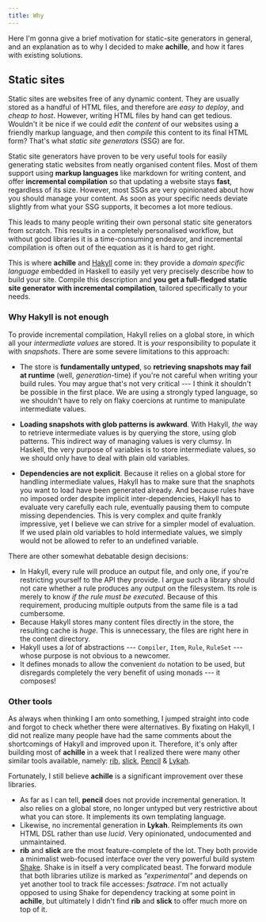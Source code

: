 ```yaml
---
title: Why
---
```


Here I'm gonna give a brief motivation for static-site generators in general,
and an explanation as to why I decided to make **achille**, and how it fares
with existing solutions.

## Static sites

Static sites are websites free of any dynamic content. They are usually stored
as a handful of HTML files, and therefore are *easy to deploy*, and *cheap to
host*. However, writing HTML files by hand can get tedious. Wouldn't it be
nice if we could *edit* the *content* of our websites using a friendly markup
language, and then *compile* this content to its final HTML form?
That's what *static site generators* (SSG) are for.

Static site generators have proven to be very useful tools for easily
generating static websites from neatly organised content files. Most of them
support using **markup languages** like markdown for writing content, and offer
**incremental compilation** so that updating a website stays **fast**,
regardless of its size. However, most SSGs are very opinionated about how you
should manage your content. As soon as your specific needs deviate slightly
from what your SSG supports, it becomes a lot more tedious.

This leads to many people writing their own personal static site generators
from scratch. This results in a completely personalised workflow, but without
good libraries it is a time-consuming endeavor, and incremental compilation is often
out of the equation as it is hard to get right.

This is where **achille** and [Hakyll][Hakyll] come in: they provide a *domain
specific language* embedded in Haskell to easily yet very precisely describe
how to build your site. Compile this description and **you get a full-fledged
static site generator with incremental compilation**, tailored specifically to
your needs.

[Hakyll]: https://jaspervdj.be/hakyll

### Why Hakyll is not enough

To provide incremental compilation, Hakyll relies on a global store, in which
all your *intermediate values* are stored. It is *your* responsibility to
populate it with *snapshots*. There are some severe limitations to this
approach:

- The store is **fundamentally untyped**, so **retrieving snapshots may fail at
  runtime** (well, *generation*-time) if you're not careful when writing your build rules. You may
  argue that's not very critical --- I think it shouldn't be possible in the
  first place. We are using a strongly typed language, so we shouldn't have
  to rely on flaky coercions at runtime to manipulate intermediate values.

- **Loading snapshots with glob patterns is awkward**. With Hakyll, *the*
  way to retrieve intermediate values is by querying the store,
  using glob patterns. This indirect way of managing values is very
  clumsy. In Haskell, the very purpose of variables is to store intermediate
  values, so we should only have to deal with plain old variables.

- **Dependencies are not explicit**. Because it relies on a global store for
  handling intermediate values, Hakyll has to make sure that the snaphots you
  want to load have been generated already. And because rules have no imposed
  order despite implicit inter-dependencies, Hakyll has to evaluate very
  carefully each rule, eventually pausing them to compute missing dependencies.
  This is very complex and quite frankly impressive, yet I believe we can strive
  for a simpler model of evaluation. If we used plain old variables to hold
  intermediate values, we simply would not be allowed to refer to an undefined
  variable.

There are other somewhat debatable design decisions:

- In Hakyll, every rule will produce an output file, and only one, if you're
  restricting yourself to the API they provide. I argue
  such a library should not care whether a rule produces any output on the
  filesystem. Its role is merely to know *if the rule must be executed*. Because of
  this requirement, producing multiple outputs from the same file is a tad
  cumbersome.
- Because Hakyll stores many content files directly in the store, the resulting
  cache is *huge*. This is unnecessary, the files are right here in the content
  directory.
- Hakyll uses a *lot* of abstractions --- `Compiler`, `Item`, `Rule`, `RuleSet`
  --- whose purpose is not obvious to a newcomer.
- It defines monads to allow the convenient `do` notation to be used, but
  disregards completely the very benefit of using monads --- it composes!

### Other tools

As always when thinking I am onto something, I jumped straight into code
and forgot to check whether there were alternatives. By fixating on Hakyll, I did not
realize many people have had the same comments about the shortcomings of Hakyll
and improved upon it. Therefore, it's only after building most of **achille**
in a week that I realized there were many
other similar tools available, namely: [rib][rib], [slick][slick], [Pencil][pencil] &
[Lykah][lykah].

[rib]:    https://rib.srid.ca/
[slick]:  https://hackage.haskell.org/package/slick
[pencil]: http://elbenshira.com/pencil/
[lykah]:  https://hackage.haskell.org/package/Lykah

Fortunately, I still believe **achille** is a significant improvement over these libraries.

- As far as I can tell, **pencil** does not provide incremental generation.
  It also relies on a global store, no longer untyped but very
  restrictive about what you can store. It implements its own templating language.
- Likewise, no incremental generation in **Lykah**.
  Reimplements its own HTML DSL rather than use *lucid*.
  Very opinionated, undocumented and unmaintained.
- **rib** and **slick** are the most feature-complete of the lot.
  They both provide a minimalist web-focused interface over the very powerful build system
  [Shake][Shake]. Shake is in itself a very complicated beast. The forward
  module that both libraries utilize is marked as *"experimental"* and depends
  on yet another tool to track file accesses: *fsatrace*.
  I'm not actually opposed to using Shake for dependency tracking at some point
  in **achille**, but ultimately I didn't find **rib** and **slick** to offer
  much more on top of it.

[Shake]: https://shakebuild.com/
